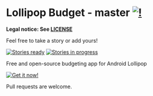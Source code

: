 Lollipop Budget - master [![!](https://travis-ci.org/stoyicker/Lollipop-Budget.svg?branch=master)](https://travis-ci.org/stoyicker/Lollipop-Budget)
=======

**Legal notice: See [LICENSE](https://raw.githubusercontent.com/Stoyicker/Lollipop-Budget/master/LICENSE "LICENSE")**

Feel free to take a story or add yours!

[![Stories ready](https://badge.waffle.io/Stoyicker/Lollipop-Budget.png?label=ready&title=Ready)](https://waffle.io/Stoyicker/Lollipop-Budget)
[![Stories in progress](https://badge.waffle.io/Stoyicker/Lollipop-Budget.png?label=in%20progress&title=In%20Progress)](https://waffle.io/Stoyicker/Lollipop-Budget)

Free and open-source budgeting app for Android Lollipop

[![Get it now!](http://developer.android.com/images/brand/en_generic_rgb_wo_60.png "Get it now!")](https://play.google.com/store/apps/details?id=org.jorge.lbudget)



Pull requests are welcome.

